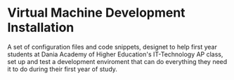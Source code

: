 # Virtual Machine Development Installation
A set of configuration files and code snippets, designet to help first year students at Dania Academy of Higher Education's IT-Technology AP class, set up and test a development enviroment that can do everything they need it to do during their first year of study.
